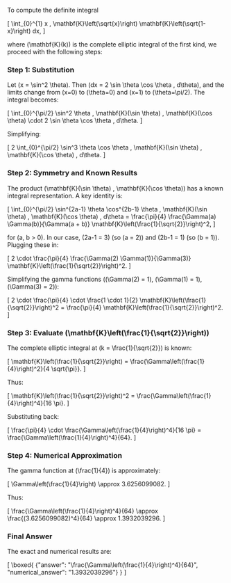 To compute the definite integral 

\[
\int_{0}^{1} x \, \mathbf{K}\left(\sqrt{x}\right) \mathbf{K}\left(\sqrt{1-x}\right) dx,
\]

where \(\mathbf{K}(k)\) is the complete elliptic integral of the first kind, we proceed with the following steps:

### Step 1: Substitution
Let \(x = \sin^2 \theta\). Then \(dx = 2 \sin \theta \cos \theta \, d\theta\), and the limits change from \(x=0\) to \(\theta=0\) and \(x=1\) to \(\theta=\pi/2\). The integral becomes:

\[
\int_{0}^{\pi/2} \sin^2 \theta \, \mathbf{K}(\sin \theta) \, \mathbf{K}(\cos \theta) \cdot 2 \sin \theta \cos \theta \, d\theta.
\]

Simplifying:

\[
2 \int_{0}^{\pi/2} \sin^3 \theta \cos \theta \, \mathbf{K}(\sin \theta) \, \mathbf{K}(\cos \theta) \, d\theta.
\]

### Step 2: Symmetry and Known Results
The product \(\mathbf{K}(\sin \theta) \, \mathbf{K}(\cos \theta)\) has a known integral representation. A key identity is:

\[
\int_{0}^{\pi/2} \sin^{2a-1} \theta \cos^{2b-1} \theta \, \mathbf{K}(\sin \theta) \, \mathbf{K}(\cos \theta) \, d\theta = \frac{\pi}{4} \frac{\Gamma(a) \Gamma(b)}{\Gamma(a + b)} \mathbf{K}\left(\frac{1}{\sqrt{2}}\right)^2,
\]

for \(a, b > 0\). In our case, \(2a-1 = 3\) (so \(a = 2\)) and \(2b-1 = 1\) (so \(b = 1\)). Plugging these in:

\[
2 \cdot \frac{\pi}{4} \frac{\Gamma(2) \Gamma(1)}{\Gamma(3)} \mathbf{K}\left(\frac{1}{\sqrt{2}}\right)^2.
\]

Simplifying the gamma functions (\(\Gamma(2) = 1\), \(\Gamma(1) = 1\), \(\Gamma(3) = 2\)):

\[
2 \cdot \frac{\pi}{4} \cdot \frac{1 \cdot 1}{2} \mathbf{K}\left(\frac{1}{\sqrt{2}}\right)^2 = \frac{\pi}{4} \mathbf{K}\left(\frac{1}{\sqrt{2}}\right)^2.
\]

### Step 3: Evaluate \(\mathbf{K}\left(\frac{1}{\sqrt{2}}\right)\)
The complete elliptic integral at \(k = \frac{1}{\sqrt{2}}\) is known:

\[
\mathbf{K}\left(\frac{1}{\sqrt{2}}\right) = \frac{\Gamma\left(\frac{1}{4}\right)^2}{4 \sqrt{\pi}}.
\]

Thus:

\[
\mathbf{K}\left(\frac{1}{\sqrt{2}}\right)^2 = \frac{\Gamma\left(\frac{1}{4}\right)^4}{16 \pi}.
\]

Substituting back:

\[
\frac{\pi}{4} \cdot \frac{\Gamma\left(\frac{1}{4}\right)^4}{16 \pi} = \frac{\Gamma\left(\frac{1}{4}\right)^4}{64}.
\]

### Step 4: Numerical Approximation
The gamma function at \(\frac{1}{4}\) is approximately:

\[
\Gamma\left(\frac{1}{4}\right) \approx 3.6256099082.
\]

Thus:

\[
\frac{\Gamma\left(\frac{1}{4}\right)^4}{64} \approx \frac{(3.6256099082)^4}{64} \approx 1.3932039296.
\]

### Final Answer
The exact and numerical results are:

\[
\boxed{
{"answer": "\\frac{\\Gamma\\left(\\frac{1}{4}\\right)^4}{64}", "numerical_answer": "1.3932039296"}
}
\]